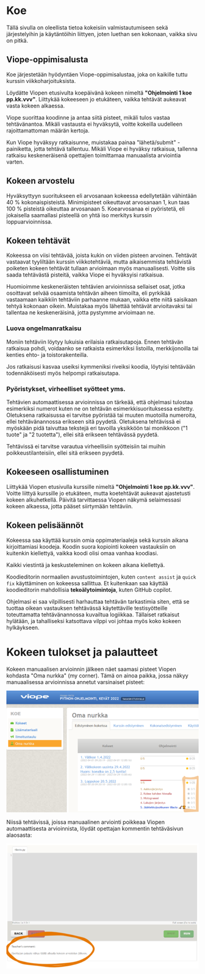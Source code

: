 <h1>Koe</h1>

Tällä sivulla on oleellista tietoa kokeisiin valmistautumiseen sekä järjestelyihin ja käytäntöihin liittyen, joten luethan sen kokonaan, vaikka sivu on pitkä.


## Viope-oppimisalusta

Koe järjestetään hyödyntäen Viope-oppimisalustaa, joka on kaikille tuttu kurssin viikkoharjoituksista.

Löydätte Viopen etusivulta koepäivänä kokeen nimeltä **"Ohjelmointi 1 koe pp.kk.vvv"**. Liittykää kokeeseen jo etukäteen, vaikka tehtävät aukeavat vasta kokeen alkaessa.

Viope suorittaa koodinne ja antaa siitä pisteet, mikäli tulos vastaa tehtävänantoa. Mikäli vastausta ei hyväksytä, voitte kokeilla uudelleen rajoittamattoman määrän kertoja.

Kun Viope hyväksyy ratkaisunne, muistakaa painaa "lähetä/submit" -painiketta, jotta tehtävä tallentuu. Mikäli Viope ei hyväksy ratkaisua, tallenna ratkaisu keskeneräisenä opettajien toimittamaa manuaalista arviointia varten.


## Kokeen arvostelu

Hyväksyttyyn suoritukseen eli arvosanaan kokeessa edellytetään vähintään 40 % kokonaispisteistä. Minimipisteet oikeuttavat arvosanaan 1, kun taas 100 % pisteistä oikeuttaa arvosanaan 5. Koearvosanaa ei pyöristetä, eli jokaisella saamallasi pisteellä on yhtä iso merkitys kurssin loppuarvioinnissa.


## Kokeen tehtävät

Kokeessa on viisi tehtävää, joista kukin on viiden pisteen arvoinen. Tehtävät vastaavat tyyliltään kurssin viikkotehtäviä, mutta aikaisemmista tehtävistä poiketen kokeen tehtävät tullaan arvioimaan myös manuaalisesti. Voitte siis saada tehtävästä pisteitä, vaikka Viope ei hyväksyisi ratkaisua.

Huomioimme keskeneräisten tehtävien arvioinnissa sellaiset osat, jotka osoittavat selvää osaamista tehtävän aiheen tiimoilta, eli pyrkikää vastaamaan kaikkiin tehtäviin parhaanne mukaan, vaikka ette niitä saisikaan tehtyä kokonaan oikein. Muistakaa myös lähettää tehtävät arvioitavaksi tai tallentaa ne keskeneräisinä, jotta pystymme arvioimaan ne.


### Luova ongelmanratkaisu

Moniin tehtäviin löytyy lukuisia erilaisia ratkaisutapoja. Ennen tehtävän ratkaisua pohdi, voidaanko se ratkaista esimerkiksi listoilla, merkkijonoilla tai kenties ehto- ja toistorakenteilla.

Jos ratkaisusi kasvaa useiksi kymmeniksi riveiksi koodia, löytyisi tehtävään todennäköisesti myös helpompi ratkaisutapa.


### Pyöristykset, virheelliset syötteet yms.

Tehtävien automaattisessa arvioinnissa on tärkeää, että ohjelmasi tulostaa esimerkiksi numerot kuten ne on tehtävän esimerkkisuorituksessa esitetty. Oletuksena ratkaisussa ei tarvitse pyöristää tai muuten muotoilla numeroita, ellei tehtävänannossa erikseen sitä pyydetä. Oletuksena tehtävissä ei myöskään pidä taivuttaa tekstejä eri tavoilla yksikköön tai monikkoon ("1 tuote" ja "2 tuotetta"), ellei sitä erikseen tehtävässä pyydetä.

Tehtävissä ei tarvitse varautua virheellisiin syötteisiin tai muihin poikkeustilanteisiin, ellei sitä erikseen pyydetä.


## Kokeeseen osallistuminen

Liittykää Viopen etusivulla kurssille nimeltä **"Ohjelmointi 1 koe pp.kk.vvv"**. Voitte liittyä kurssille jo etukäteen, mutta koetehtävät aukeavat ajastetusti kokeen alkuhetkellä. Päivitä tarvittaessa Viopen näkymä selaimessasi kokeen alkaessa, jotta pääset siirtymään tehtäviin.


## Kokeen pelisäännöt

Kokeessa saa käyttää kurssin omia oppimateriaaleja sekä kurssin aikana kirjoittamiasi koodeja. Koodin suora kopiointi kokeen vastauksiin on kuitenkin kiellettyä, vaikka koodi olisi omaa vanhaa koodiasi.

Kaikki viestintä ja keskusteleminen on kokeen aikana kiellettyä.

Koodieditorin normaalien avustustoimintojen, kuten `content assist` ja `quick fix` käyttäminen on kokeessa sallittua. Et kuitenkaan saa käyttää koodieditorin mahdollisia **tekoälytoimintoja**, kuten GitHub copilot.

Ohjelmasi ei saa vilpillisesti harhauttaa tehtävän tarkastimia siten, että se tuottaa oikean vastauksen tehtävässä käytettäville testisyötteille toteuttamatta tehtävänannossa kuvailtua logiikkaa. Tällaiset ratkaisut hylätään, ja tahalliseksi katsottava vilppi voi johtaa myös koko kokeen hylkäykseen.


# Kokeen tulokset ja palautteet

Kokeen manuaalisen arvioinnin jälkeen näet saamasi pisteet Viopen kohdasta "Oma nurkka" (my corner). Tämä on ainoa paikka, jossa näkyy manuaalisessa arvioinnissa annetut varsinaiset pisteet:

![oma nurkka](./assets/oma-nurkka.png)

Niissä tehtävissä, joissa manuaalinen arviointi poikkeaa Viopen automaattisesta arvioinnista, löydät opettajan kommentin tehtäväsivun alaosasta:

![opettajan kommentti sivun alaosassa](./assets/opettajan-kommentti.png)

<style type="text/css">
#content img {
    max-width: 400px;
}
</style>